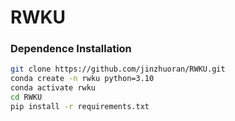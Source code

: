 # RWKU



### Dependence Installation

```bash
git clone https://github.com/jinzhuoran/RWKU.git
conda create -n rwku python=3.10
conda activate rwku
cd RWKU
pip install -r requirements.txt
```